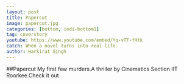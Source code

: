 ```yaml
---
layout: post
title: Papercut
image: papercut.jpg
categories: [bottom, indi-bottom1]
tag: coverstory
youtube: https://www.youtube.com/embed/Yq-vTT-fHtk
catch: When a novel turns into real life.
author: Harkirat Singh
---
```

##Papercut
My first few murders.A thriller by Cinematics Section IIT Roorkee.Check it out